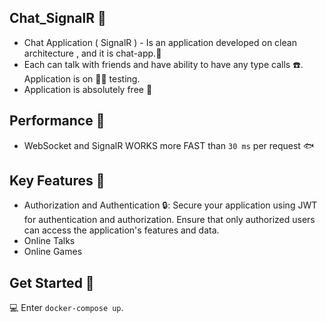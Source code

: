 ## Chat_SignalR 📱
* Chat Application ( SignalR ) - Is an application developed on clean architecture , and it is chat-app.📄
* Each can talk with friends and have ability to have any type calls ☎️. Application is on 🧑‍💻 testing.
* Application is absolutely free 💸

## Performance 📰
* WebSocket and SignalR WORKS more FAST than ` 30 ms ` per request 🐟

## Key Features 🚀
* Authorization and Authentication 🔒: Secure your application using JWT for authentication and authorization. Ensure that only authorized users can access the application's features and data.
* Online Talks
* Online Games

## Get Started 🏁
💻 Enter `docker-compose up`.
